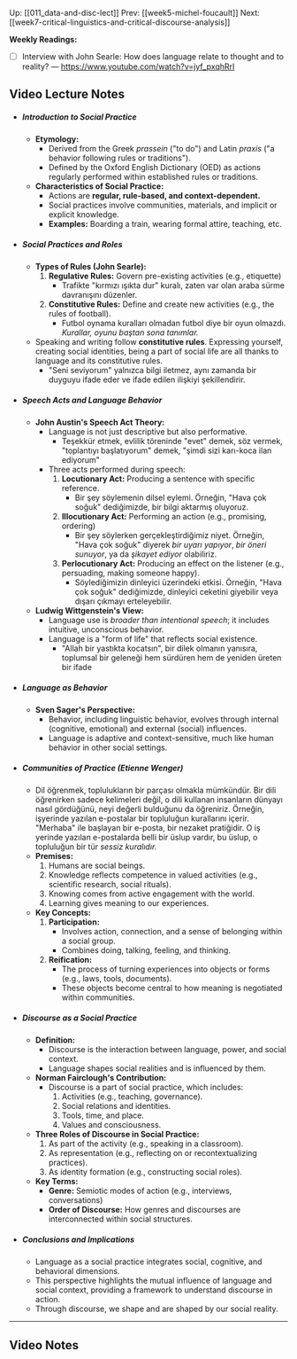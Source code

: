 Up: [[011_data-and-disc-lect]]
Prev: [[week5-michel-foucault]]
Next: [[week7-critical-linguistics-and-critical-discourse-analysis]]

**Weekly Readings:**
- [ ] Interview with John Searle: How does language relate to thought and to reality? —   https://www.youtube.com/watch?v=jyf_pxqhRrI
## Video Lecture Notes
- ##### Introduction to Social Practice
	- **Etymology:**
		- Derived from the Greek *prassein* ("to do") and Latin *praxis* ("a behavior following rules or traditions").
		- Defined by the Oxford English Dictionary (OED) as actions regularly performed within established rules or traditions.
	- **Characteristics of Social Practice:**
		- Actions are **regular, rule-based, and context-dependent.**
		- Social practices involve communities, materials, and implicit or explicit knowledge.
		- **Examples:** Boarding a train, wearing formal attire, teaching, etc.
- ##### Social Practices and Roles
	- **Types of Rules (John Searle):**
		1. **Regulative Rules:** Govern pre-existing activities (e.g., etiquette)
			- Trafikte "kırmızı ışıkta dur" kuralı, zaten var olan araba sürme davranışını düzenler. 
		2. **Constitutive Rules:** Define and create new activities (e.g., the rules of football).
			- Futbol oynama kuralları olmadan futbol diye bir oyun olmazdı. *Kurallar, oyunu baştan sona tanımlar.*
	- Speaking and writing follow **constitutive rules**. Expressing yourself, creating social identities, being a part of social life are all thanks to language and its constitutive rules.
		- "Seni seviyorum" yalnızca bilgi iletmez, aynı zamanda bir duyguyu ifade eder ve ifade edilen ilişkiyi şekillendirir.
- ##### Speech Acts and Language Behavior
	- **John Austin's Speech Act Theory:**
		- Language is not just descriptive but also performative.
			- Teşekkür etmek, evlilik töreninde "evet" demek, söz vermek, "toplantıyı başlatıyorum" demek, "şimdi sizi karı-koca ilan ediyorum"
		- Three acts performed during speech:
			1. **Locutionary Act:** Producing a sentence with specific reference.
				- Bir şey söylemenin dilsel eylemi. Örneğin, "Hava çok soğuk" dediğimizde, bir bilgi aktarmış oluyoruz.
			2. **Illocutionary Act:** Performing an action (e.g., promising, ordering)
				- Bir şey söylerken gerçekleştirdiğimiz niyet. Örneğin, "Hava çok soğuk" diyerek *bir uyarı yapıyor*, *bir öneri sunuyor*, ya da *şikayet ediyor* olabiliriz.
			3. **Perlocutionary Act:** Producing an effect on the listener (e.g., persuading, making someone happy).
				- Söylediğimizin dinleyici üzerindeki etkisi. Örneğin, "Hava çok soğuk" dediğimizde, dinleyici ceketini giyebilir veya dışarı çıkmayı erteleyebilir.
	- **Ludwig Wittgenstein's View:**
		- Language use is *broader than intentional speech*; it includes intuitive, unconscious behavior.
		- Language is a "form of life" that reflects social existence.
			- "Allah bir yastıkta kocatsın", bir dilek olmanın yanısıra, toplumsal bir geleneği hem sürdüren hem de yeniden üreten bir ifade
- ##### Language as Behavior
	- **Sven Sager's Perspective:**
		- Behavior, including linguistic behavior, evolves through internal (cognitive, emotional) and external (social) influences.
		- Language is adaptive and context-sensitive, much like human behavior in other social settings.
- ##### Communities of Practice (Etienne Wenger)
	- Dil öğrenmek, toplulukların bir parçası olmakla mümkündür. Bir dili öğrenirken sadece kelimeleri değil, o dili kullanan insanların dünyayı nasıl gördüğünü, neyi değerli bulduğunu da öğreniriz. Örneğin, işyerinde yazılan e-postalar bir topluluğun kurallarını içerir. "Merhaba" ile başlayan bir e-posta, bir nezaket pratiğidir. O iş yerinde yazılan e-postalarda belli bir üslup vardır, bu üslup, o topluluğun bir tür *sessiz kuralıdır.*
	- **Premises:**
		1. Humans are social beings.
		2. Knowledge reflects competence in valued activities (e.g., scientific research, social rituals).
		3. Knowing comes from active engagement with the world.
		4. Learning gives meaning to our experiences.
	- **Key Concepts:**
		1. **Participation:**
		   - Involves action, connection, and a sense of belonging within a social group.
		   - Combines doing, talking, feeling, and thinking.
		2. **Reification:**
		   - The process of turning experiences into objects or forms (e.g., laws, tools, documents).
		   - These objects become central to how meaning is negotiated within communities.
- ##### Discourse as a Social Practice
	- **Definition:**
		- Discourse is the interaction between language, power, and social context.
		- Language shapes social realities and is influenced by them.
	- **Norman Fairclough's Contribution:**
		- Discourse is a part of social practice, which includes:
			1. Activities (e.g., teaching, governance).
			2. Social relations and identities.
			3. Tools, time, and place.
			4. Values and consciousness.
	- **Three Roles of Discourse in Social Practice:**
		1. As part of the activity (e.g., speaking in a classroom).
		2. As representation (e.g., reflecting on or recontextualizing practices).
		3. As identity formation (e.g., constructing social roles).
	- **Key Terms:**
		- **Genre:** Semiotic modes of action (e.g., interviews, conversations)
		- **Order of Discourse:** How genres and discourses are interconnected within social structures.
- ##### Conclusions and Implications
	- Language as a social practice integrates social, cognitive, and behavioral dimensions.
	- This perspective highlights the mutual influence of language and social context, providing a framework to understand discourse in action.
	- Through discourse, we shape and are shaped by our social reality.
---
## Video Notes
